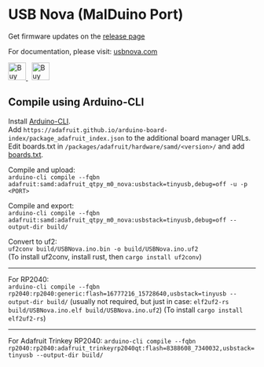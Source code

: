 # USB Nova (MalDuino Port)

Get firmware updates on the [release page](https://github.com/SpacehuhnTech/USBNova/releases)

For documentation, please visit: [usbnova.com](https://usbnova.com/)

<a href='https://spacehuhn.store/products/usb-nova' target='_blank'>
  <img height='36' style={{border:0,height:'36px'}} src='https://usbnova.com/img/about/buy.png' border='0' alt='Buy Now' />
</a>
&nbsp;
<a href='https://ko-fi.com/G2G75FA4V' target='_blank'>
  <img height='36' style={{border:0,height:'36px'}} src='https://usbnova.com/img/about/kofi_button.png' border='0' alt='Buy Me a Coffee at ko-fi.com' />
</a>

## Compile using Arduino-CLI
Install [Arduino-CLI](https://arduino.github.io/arduino-cli/0.28/installation/).  
Add `https://adafruit.github.io/arduino-board-index/package_adafruit_index.json` to the additional board manager URLs.  
Edit boards.txt in `/packages/adafruit/hardware/samd/<version>/` and add [boards.txt](boards.txt).  

Compile and upload:  
`arduino-cli compile --fqbn adafruit:samd:adafruit_qtpy_m0_nova:usbstack=tinyusb,debug=off -u -p <PORT>`

Compile and export:  
`arduino-cli compile --fqbn adafruit:samd:adafruit_qtpy_m0_nova:usbstack=tinyusb,debug=off --output-dir build/`

Convert to uf2:  
`uf2conv build/USBNova.ino.bin -o build/USBNova.ino.uf2`  
(To install uf2conv, install rust, then `cargo install uf2conv`) 

---

For RP2040:  
`arduino-cli compile --fqbn rp2040:rp2040:generic:flash=16777216_15728640,usbstack=tinyusb --output-dir build/`
(usually not required, but just in case: `elf2uf2-rs build/USBNova.ino.elf build/USBNova.ino.uf2`)
(To install `cargo install elf2uf2-rs`)

---

For Adafruit Trinkey RP2040:
`arduino-cli compile --fqbn rp2040:rp2040:adafruit_trinkeyrp2040qt:flash=8388608_7340032,usbstack=tinyusb --output-dir build/`

